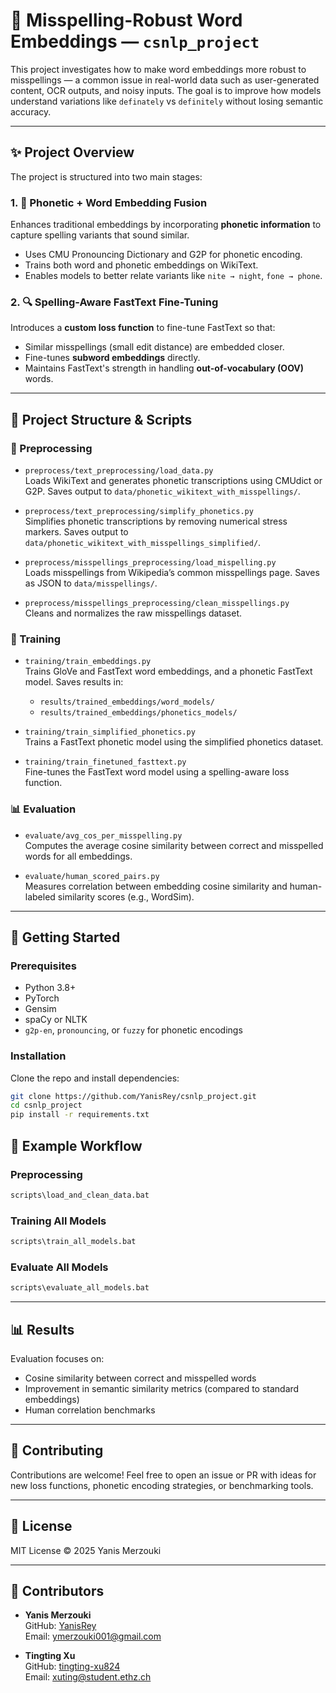 # 🧠 Misspelling-Robust Word Embeddings — `csnlp_project`

This project investigates how to make word embeddings more robust to misspellings — a common issue in real-world data such as user-generated content, OCR outputs, and noisy inputs. The goal is to improve how models understand variations like `definately` vs `definitely` without losing semantic accuracy.

---

## ✨ Project Overview

The project is structured into two main stages:

### 1. 🔗 Phonetic + Word Embedding Fusion

Enhances traditional embeddings by incorporating **phonetic information** to capture spelling variants that sound similar.

- Uses CMU Pronouncing Dictionary and G2P for phonetic encoding.
- Trains both word and phonetic embeddings on WikiText.
- Enables models to better relate variants like `nite → night`, `fone → phone`.

### 2. 🔍 Spelling-Aware FastText Fine-Tuning

Introduces a **custom loss function** to fine-tune FastText so that:

- Similar misspellings (small edit distance) are embedded closer.
- Fine-tunes **subword embeddings** directly.
- Maintains FastText's strength in handling **out-of-vocabulary (OOV)** words.

---

## 📁 Project Structure & Scripts

### 🧹 Preprocessing

- `preprocess/text_preprocessing/load_data.py`  
  Loads WikiText and generates phonetic transcriptions using CMUdict or G2P. Saves output to `data/phonetic_wikitext_with_misspellings/`.

- `preprocess/text_preprocessing/simplify_phonetics.py`  
  Simplifies phonetic transcriptions by removing numerical stress markers. Saves output to `data/phonetic_wikitext_with_misspellings_simplified/`.

- `preprocess/misspellings_preprocessing/load_mispelling.py`  
  Loads misspellings from Wikipedia’s common misspellings page. Saves as JSON to `data/misspellings/`.

- `preprocess/misspellings_preprocessing/clean_misspellings.py`  
  Cleans and normalizes the raw misspellings dataset.

### 🧠 Training

- `training/train_embeddings.py`  
  Trains GloVe and FastText word embeddings, and a phonetic FastText model. Saves results in:

  - `results/trained_embeddings/word_models/`
  - `results/trained_embeddings/phonetics_models/`

- `training/train_simplified_phonetics.py`  
  Trains a FastText phonetic model using the simplified phonetics dataset.

- `training/train_finetuned_fasttext.py`  
  Fine-tunes the FastText word model using a spelling-aware loss function.

### 📊 Evaluation

- `evaluate/avg_cos_per_misspelling.py`  
  Computes the average cosine similarity between correct and misspelled words for all embeddings.

- `evaluate/human_scored_pairs.py`  
  Measures correlation between embedding cosine similarity and human-labeled similarity scores (e.g., WordSim).

---

## 🚀 Getting Started

### Prerequisites

- Python 3.8+
- PyTorch
- Gensim
- spaCy or NLTK
- `g2p-en`, `pronouncing`, or `fuzzy` for phonetic encodings

### Installation

Clone the repo and install dependencies:

```bash
git clone https://github.com/YanisRey/csnlp_project.git
cd csnlp_project
pip install -r requirements.txt
```

## 🔧 Example Workflow

### Preprocessing

```bash
scripts\load_and_clean_data.bat
```

### Training All Models

```bash
scripts\train_all_models.bat
```

### Evaluate All Models

```bash
scripts\evaluate_all_models.bat
```

---

## 📊 Results

Evaluation focuses on:

- Cosine similarity between correct and misspelled words
- Improvement in semantic similarity metrics (compared to standard embeddings)
- Human correlation benchmarks

---

## 🤝 Contributing

Contributions are welcome! Feel free to open an issue or PR with ideas for new loss functions, phonetic encoding strategies, or benchmarking tools.

---

## 📄 License

MIT License © 2025 Yanis Merzouki

---

## 👥 Contributors

- **Yanis Merzouki**  
  GitHub: [YanisRey](https://github.com/YanisRey)  
  Email: ymerzouki001@gmail.com

- **Tingting Xu**  
  GitHub: [tingting-xu824](https://github.com/tingting-xu824)  
  Email: xuting@student.ethz.ch

```

```
